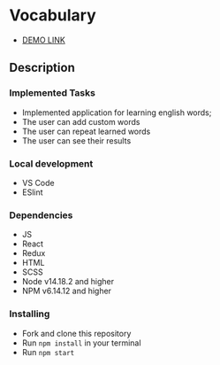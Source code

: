 # Vocabulary
- [DEMO LINK](https://vlasiuk-anatolii.github.io/JetUp/)

## Description

### Implemented Tasks
- Implemented application for learning english words;
- The user can add custom words
- The user can repeat learned words
- The user can see their results

### Local development
* VS Code
* ESlint

### Dependencies
- JS
- React
- Redux
- HTML
- SCSS
- Node v14.18.2 and higher
- NPM v6.14.12 and higher

### Installing
* Fork and clone this repository
* Run `npm install` in your terminal
* Run `npm start`

